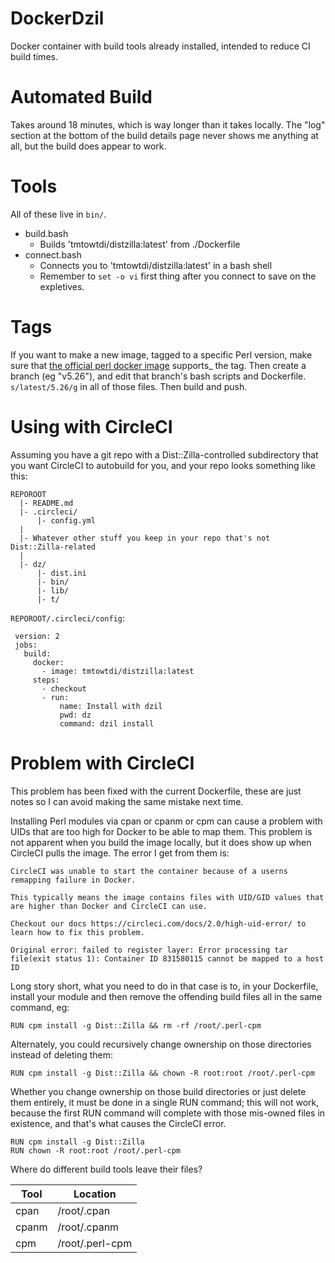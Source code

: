 
# DockerDzil
Docker container with build tools already installed, intended to reduce CI 
build times.

# Automated Build
Takes around 18 minutes, which is way longer than it takes locally.  The "log" 
section at the bottom of the build details page never shows me anything at 
all, but the build does appear to work.

# Tools
All of these live in `bin/`.

- build.bash
    - Builds 'tmtowtdi/distzilla:latest' from ./Dockerfile
- connect.bash
    - Connects you to 'tmtowtdi/distzilla:latest' in a bash shell
    - Remember to `set -o vi` first thing after you connect to save on the 
      expletives.

# Tags
If you want to make a new image, tagged to a specific Perl version, make sure 
that [the official perl docker image](https://hub.docker.com/_/perl/) 
supports_ the tag.  Then create a branch (eg "v5.26"), and edit that branch's 
bash scripts and Dockerfile.  `s/latest/5.26/g` in all of those files.  Then 
build and push.

# Using with CircleCI
Assuming you have a git repo with a Dist::Zilla-controlled subdirectory that 
you want CircleCI to autobuild for you, and your repo looks something like 
this:
```
REPOROOT
  |- README.md
  |- .circleci/
      |- config.yml
  |
  |- Whatever other stuff you keep in your repo that's not Dist::Zilla-related
  |
  |- dz/
      |- dist.ini
      |- bin/
      |- lib/
      |- t/
```

`REPOROOT/.circleci/config`:
```
 version: 2
 jobs:
   build:
     docker:
       - image: tmtowtdi/distzilla:latest
     steps:
       - checkout
       - run:
           name: Install with dzil
           pwd: dz
           command: dzil install

```

# Problem with CircleCI
This problem has been fixed with the current Dockerfile, these are just notes 
so I can avoid making the same mistake next time.

Installing Perl modules via cpan or cpanm or cpm can cause a problem with UIDs 
that are too high for Docker to be able to map them.  This problem is not 
apparent when you build the image locally, but it does show up when CircleCI 
pulls the image.  The error I get from them is:

```
CircleCI was unable to start the container because of a userns remapping failure in Docker.

This typically means the image contains files with UID/GID values that are higher than Docker and CircleCI can use.

Checkout our docs https://circleci.com/docs/2.0/high-uid-error/ to learn how to fix this problem.

Original error: failed to register layer: Error processing tar file(exit status 1): Container ID 831580115 cannot be mapped to a host ID
```

Long story short, what you need to do in that case is to, in your Dockerfile, 
install your module and then remove the offending build files all in the same 
command, eg:
```
RUN cpm install -g Dist::Zilla && rm -rf /root/.perl-cpm
```

Alternately, you could recursively change ownership on those directories 
instead of deleting them:
```
RUN cpm install -g Dist::Zilla && chown -R root:root /root/.perl-cpm
```

Whether you change ownership on those build directories or just delete them 
entirely, it must be done in a single RUN command; this will not work, because 
the first RUN command will complete with those mis-owned files in existence, 
and that's what causes the CircleCI error.
```
RUN cpm install -g Dist::Zilla
RUN chown -R root:root /root/.perl-cpm
```

Where do different build tools leave their files?

Tool | Location
--- | ---
cpan | /root/.cpan
cpanm | /root/.cpanm
cpm | /root/.perl-cpm

